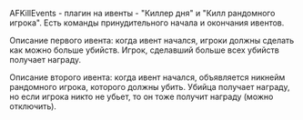 AFKillEvents - плагин на ивенты - "Киллер дня" и "Килл рандомного игрока". Есть команды принудительного начала и окончания ивентов.

Описание первого ивента: когда ивент начался, игроки должны сделать как можно больше убийств. Игрок, сделавший больше всех убийств получает награду.

Описание второго ивента: когда ивент начался, объявляется никнейм рандомного игрока, которого должны убить. Убийца получает награду, но если игрока никто не убьет, то он тоже получит награду (можно отключить).
